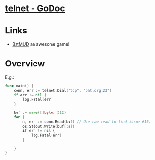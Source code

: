 # [telnet - GoDoc](https://godoc.org/github.com/ziutek/telnet)

# Links

* [BatMUD](https://www.bat.org/) an awesome game!

# Overview

E.g.: 

```go
func main() {
	conn, err := telnet.Dial("tcp", "bat.org:23")
	if err != nil {
		log.Fatal(err)
	}

	buf := make([]byte, 512)
	for {
		n, err := conn.Read(buf) // Use raw read to find issue #15.
		os.Stdout.Write(buf[:n])
		if err != nil {
			log.Fatal(err)
		}

	}
}
```
